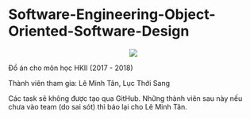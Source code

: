 # Software-Engineering-Object-Oriented-Software-Design
<p align="center">
        <img src="https://img.shields.io/travis/rust-lang/rust.svg" />
</p>
<!--
Use this when building fail: https://img.shields.io/teamcity/http/teamcity.jetbrains.com/s/bt345.svg
-->
Đồ án cho môn học HKII (2017 - 2018)

Thành viên tham gia: Lê Minh Tân, Lục Thới Sang

Các task sẽ không được tạo qua GitHub. Những thành viên sau này nếu chưa vào team (do sai sót) thì báo lại cho Lê Minh Tân. 
